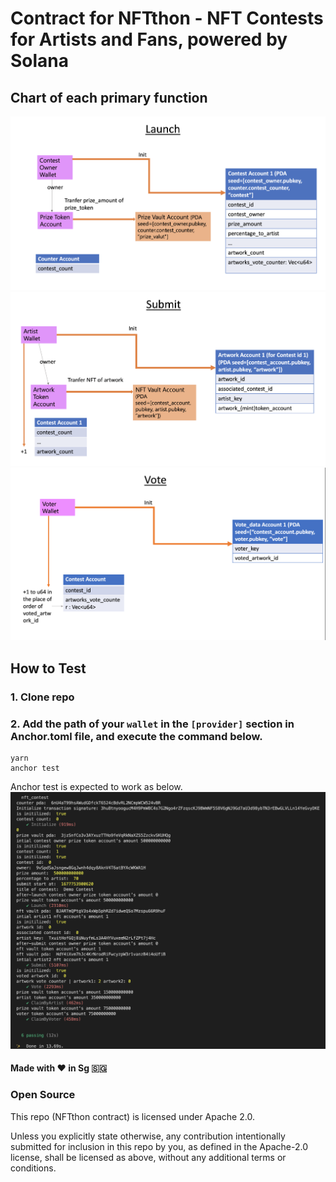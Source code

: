 # Contract for NFTthon - NFT Contests for Artists and Fans, powered by Solana
## Chart of each primary function
<img src="public/chart_launch.png">
<br>
<img src="public/chart_submit.png">
<br>
<img src="public/chart_vote.png">

## How to Test

### 1. Clone repo  

### 2. Add the path of your `wallet` in the `[provider]` section in Anchor.toml file, and execute the command below.
```
yarn
anchor test
```
Anchor test is expected to work as below.
<img src="public/screenshot_of_test.png">
<br>

#### Made with :heart: in Sg :singapore:

### Open Source
This repo (NFTthon contract) is licensed under Apache 2.0.

Unless you explicitly state otherwise, any contribution intentionally submitted for inclusion in this repo by you, as defined in the Apache-2.0 license, shall be licensed as above, without any additional terms or conditions. 
